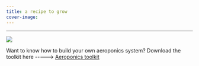 ```yaml
---
title: a recipe to grow
cover-image:
---
```


---

![]({{site.baseurl}}/img/strawberries-radish.jpg)

Want to know how to build your own aeroponics system? Download the toolkit here ----->
[Aeroponics toolkit](DIY-aeroponics-toolkit.zip)
